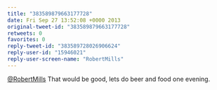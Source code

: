 ```yaml
---
title: "383589879663177728"
date: Fri Sep 27 13:52:08 +0000 2013
original-tweet-id: "383589879663177728"
retweets: 0
favorites: 0
reply-tweet-id: "383589728026906624"
reply-user-id: "15946021"
reply-user-screen-name: "RobertMills"
---
```

<a href="https://twitter.com/RobertMills">@RobertMills</a> That would be good, lets do beer and food one evening.
